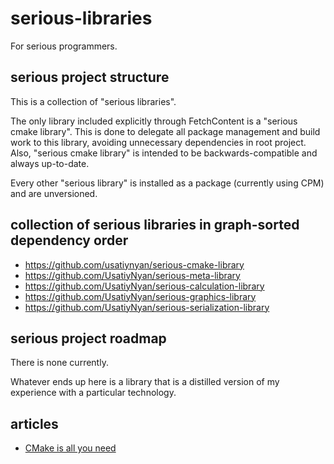 # serious-libraries

For serious programmers.

## serious project structure

This is a collection of "serious libraries".

The only library included explicitly through FetchContent is a "serious cmake library".
This is done to delegate all package management and build work to this library,
avoiding unnecessary dependencies in root project.
Also, "serious cmake library" is intended to be backwards-compatible and always up-to-date.

Every other "serious library" is installed as a package (currently using CPM) and are unversioned.

## collection of serious libraries in graph-sorted dependency order

- https://github.com/usatiynyan/serious-cmake-library
- https://github.com/UsatiyNyan/serious-meta-library
- https://github.com/UsatiyNyan/serious-calculation-library
- https://github.com/UsatiyNyan/serious-graphics-library
- https://github.com/UsatiyNyan/serious-serialization-library

## serious project roadmap

There is none currently.

Whatever ends up here is a library that is a distilled version of my experience with a particular technology.

## articles

- [CMake is all you need](articles/CMake%20is%20all%20you%20need.md)


